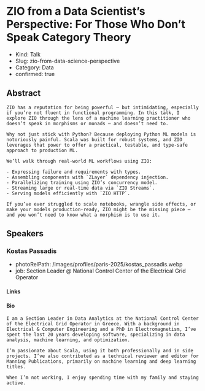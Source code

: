 # ZIO from a Data Scientist’s Perspective: For Those Who Don’t Speak Category Theory

- Kind: Talk
- Slug: zio-from-data-science-perspective
- Category: Data
- confirmed: true

## Abstract

```
ZIO has a reputation for being powerful — but intimidating, especially if you’re not fluent in functional programming. In this talk, I explore ZIO through the lens of a machine learning practitioner who doesn’t speak in morphisms or monads — and doesn’t need to.

Why not just stick with Python? Because deploying Python ML models is notoriously painful. Scala was built for robust systems, and ZIO leverages that power to offer a practical, testable, and type-safe approach to production ML.

We’ll walk through real-world ML workflows using ZIO:

- Expressing failure and requirements with types.
- Assembling components with `ZLayer` dependency injection.
- Parallelizing training using ZIO’s concurrency model.
- Streaming large or real-time data via `ZIO Streams`.
- Serving models efficiently with `ZIO HTTP`.

If you’ve ever struggled to scale notebooks, wrangle side effects, or make your models production-ready, ZIO might be the missing piece — and you won’t need to know what a morphism is to use it.
```

## Speakers

### Kostas Passadis

- photoRelPath: /images/profiles/paris-2025/kostas_passadis.webp
- job: Section Leader @ National Control Center of the Electrical Grid Operator

#### Links

#### Bio

```
I am a Section Leader in Data Analytics at the National Control Center of the Electrical Grid Operator in Greece. With a background in Electrical & Computer Engineering and a PhD in Electromagnetism, I’ve spent the last 20 years developing software, specializing in data analysis, machine learning, and optimization.

I’m passionate about Scala, using it both professionally and in side projects. I’ve also contributed as a technical reviewer and editor for Manning Publications, primarily on machine learning and deep learning titles.

When I’m not working, I enjoy spending time with my family and staying active.
```
